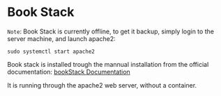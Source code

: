 # Book Stack

```Note```: Book Stack is currently offline, to get it backup, simply login to the server machine, and launch apache2:

```
sudo systemctl start apache2
```

Book stack is installed trough the mannual installation from the official documentation:
[bookStack Documentation](https://www.bookstackapp.com/docs/admin/installation/)

It is running through the apache2 web server, without a container.

